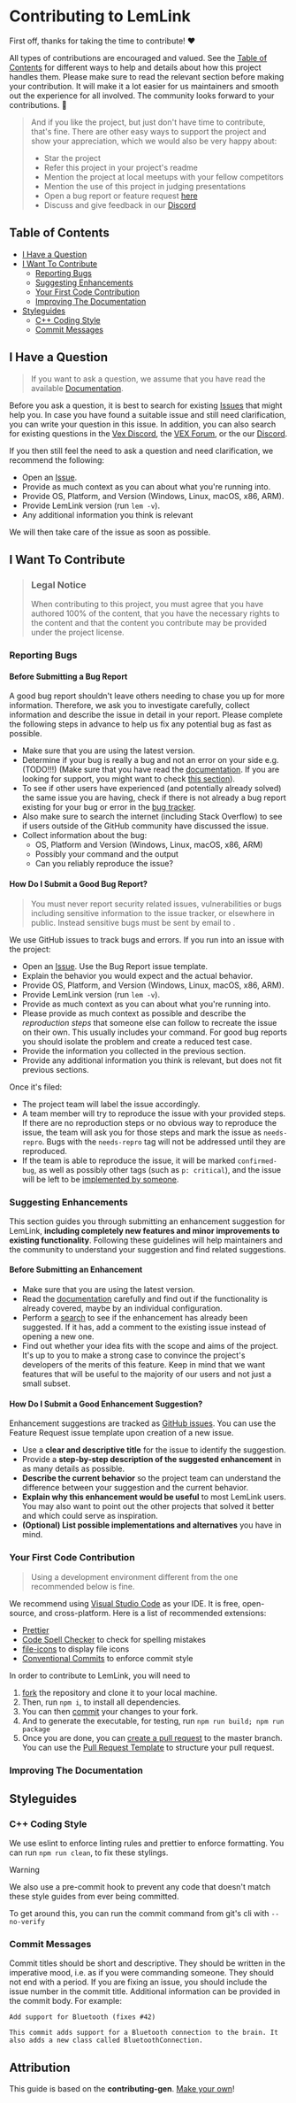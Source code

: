 <!-- omit in toc -->
# Contributing to LemLink

First off, thanks for taking the time to contribute! ❤️

All types of contributions are encouraged and valued. See the [Table of Contents](#table-of-contents) for different ways to help and details about how this project handles them. Please make sure to read the relevant section before making your contribution. It will make it a lot easier for us maintainers and smooth out the experience for all involved. The community looks forward to your contributions. 🎉

> And if you like the project, but just don't have time to contribute, that's fine. There are other easy ways to support the project and show your appreciation, which we would also be very happy about:
> - Star the project
> - Refer this project in your project's readme
> - Mention the project at local meetups with your fellow competitors
> - Mention the use of this project in judging presentations
> - Open a bug report or feature request [here](https://github.com/LemLib/LemLink/issues/new/choose)
> - Discuss and give feedback in our [Discord](https://discord.gg/pCHr7XZUTj)

<!-- omit in toc -->
## Table of Contents

- [I Have a Question](#i-have-a-question)
- [I Want To Contribute](#i-want-to-contribute)
  - [Reporting Bugs](#reporting-bugs)
  - [Suggesting Enhancements](#suggesting-enhancements)
  - [Your First Code Contribution](#your-first-code-contribution)
  - [Improving The Documentation](#improving-the-documentation)
- [Styleguides](#styleguides)
  - [C++ Coding Style](#c-coding-style)
  - [Commit Messages](#commit-messages)


## I Have a Question

> If you want to ask a question, we assume that you have read the available [Documentation](https://lemlib.github.io/LemLink/).

Before you ask a question, it is best to search for existing [Issues](https://github.com/LemLib/LemLink/issues) that might help you. In case you have found a suitable issue and still need clarification, you can write your question in this issue. In addition, you can also search for existing questions in the [Vex Discord](https://discord.gg/VUStG8p), the [VEX Forum](https://www.vexforum.com/), or the our [Discord](https://discord.gg/pCHr7XZUTj).


If you then still feel the need to ask a question and need clarification, we recommend the following:

- Open an [Issue](https://github.com/LemLib/LemLink/issues/new).
- Provide as much context as you can about what you're running into.
- Provide OS, Platform, and Version (Windows, Linux, macOS, x86, ARM).
- Provide LemLink version (run `lem -v`).
- Any additional information you think is relevant

We will then take care of the issue as soon as possible.

<!--
You might want to create a separate issue tag for questions and include it in this description. People should then tag their issues accordingly.

Depending on how large the project is, you may want to outsource the questioning, e.g. to Stack Overflow or Gitter. You may add additional contact and information possibilities:
- IRC
- Slack
- Gitter
- Stack Overflow tag
- Blog
- FAQ
- Roadmap
- E-Mail List
- Forum
-->

## I Want To Contribute

> ### Legal Notice <!-- omit in toc -->
> When contributing to this project, you must agree that you have authored 100% of the content, that you have the necessary rights to the content and that the content you contribute may be provided under the project license.

### Reporting Bugs

<!-- omit in toc -->
#### Before Submitting a Bug Report

A good bug report shouldn't leave others needing to chase you up for more information. Therefore, we ask you to investigate carefully, collect information and describe the issue in detail in your report. Please complete the following steps in advance to help us fix any potential bug as fast as possible.

- Make sure that you are using the latest version.
- Determine if your bug is really a bug and not an error on your side e.g. (TODO!!!) (Make sure that you have read the [documentation](https://lemlib.github.io/LemLink/). If you are looking for support, you might want to check [this section](#i-have-a-question)).
- To see if other users have experienced (and potentially already solved) the same issue you are having, check if there is not already a bug report existing for your bug or error in the [bug tracker](https://github.com/LemLib/LemLink/issues?q=label%3Abug).
- Also make sure to search the internet (including Stack Overflow) to see if users outside of the GitHub community have discussed the issue.
- Collect information about the bug:
  - OS, Platform and Version (Windows, Linux, macOS, x86, ARM)
  - Possibly your command and the output
  - Can you reliably reproduce the issue? 

<!-- omit in toc -->
#### How Do I Submit a Good Bug Report?

> You must never report security related issues, vulnerabilities or bugs including sensitive information to the issue tracker, or elsewhere in public. Instead sensitive bugs must be sent by email to .
<!-- You may add a PGP key to allow the messages to be sent encrypted as well. -->

We use GitHub issues to track bugs and errors. If you run into an issue with the project:

- Open an [Issue](https://github.com/LemLib/LemLink/issues/new). Use the Bug Report issue template.
- Explain the behavior you would expect and the actual behavior.
- Provide OS, Platform, and Version (Windows, Linux, macOS, x86, ARM).
- Provide LemLink version (run `lem -v`).
- Provide as much context as you can about what you're running into.
- Please provide as much context as possible and describe the *reproduction steps* that someone else can follow to recreate the issue on their own. This usually includes your command. For good bug reports you should isolate the problem and create a reduced test case.
- Provide the information you collected in the previous section.
- Provide any additional information you think is relevant, but does not fit previous sections.

Once it's filed:

- The project team will label the issue accordingly.
- A team member will try to reproduce the issue with your provided steps. If there are no reproduction steps or no obvious way to reproduce the issue, the team will ask you for those steps and mark the issue as `needs-repro`. Bugs with the `needs-repro` tag will not be addressed until they are reproduced.
- If the team is able to reproduce the issue, it will be marked `confirmed-bug`, as well as possibly other tags (such as `p: critical`), and the issue will be left to be [implemented by someone](#your-first-code-contribution).


### Suggesting Enhancements

This section guides you through submitting an enhancement suggestion for LemLink, **including completely new features and minor improvements to existing functionality**. Following these guidelines will help maintainers and the community to understand your suggestion and find related suggestions.

<!-- omit in toc -->
#### Before Submitting an Enhancement

- Make sure that you are using the latest version.
- Read the [documentation](https://lemlib.github.io/LemLink/) carefully and find out if the functionality is already covered, maybe by an individual configuration.
- Perform a [search](https://github.com/LemLib/LemLink/issues) to see if the enhancement has already been suggested. If it has, add a comment to the existing issue instead of opening a new one.
- Find out whether your idea fits with the scope and aims of the project. It's up to you to make a strong case to convince the project's developers of the merits of this feature. Keep in mind that we want features that will be useful to the majority of our users and not just a small subset.

<!-- omit in toc -->
#### How Do I Submit a Good Enhancement Suggestion?

Enhancement suggestions are tracked as [GitHub issues](https://github.com/LemLib/LemLink/issues). You can use the Feature Request issue template upon creation of a new issue.

- Use a **clear and descriptive title** for the issue to identify the suggestion.
- Provide a **step-by-step description of the suggested enhancement** in as many details as possible.
- **Describe the current behavior** so the project team can understand the difference between your suggestion and the current behavior.
- **Explain why this enhancement would be useful** to most LemLink users. You may also want to point out the other projects that solved it better and which could serve as inspiration.
- **(Optional) List possible implementations and alternatives** you have in mind.

<!-- You might want to create an issue template for enhancement suggestions that can be used as a guide and that defines the structure of the information to be included. If you do so, reference it here in the description. -->

### Your First Code Contribution

> Using a development environment different from the one recommended below is fine.

We recommend using [Visual Studio Code](https://code.visualstudio.com/) as your IDE. It is free, open-source, and cross-platform.
Here is a list of recommended extensions:
- [Prettier](https://marketplace.visualstudio.com/items?itemName=esbenp.prettier-vscode)
- [Code Spell Checker](https://marketplace.visualstudio.com/items?itemName=streetsidesoftware.code-spell-checker) to check for spelling mistakes
- [file-icons](https://marketplace.visualstudio.com/items?itemName=file-icons.file-icons) to display file icons
- [Conventional Commits](https://marketplace.visualstudio.com/items?itemName=vivaxy.vscode-conventional-commits) to enforce commit style

In order to contribute to LemLink, you will need to 
1. [fork](https://help.github.com/en/github/getting-started-with-github/fork-a-repo) the repository and clone it to your local machine. 
2. Then, run `npm i`, to install all dependencies.
3. You can then [commit](#commit-messages) your changes to your fork. 
4. And to generate the executable, for testing, run `npm run build; npm run package`
5. Once you are done, you can [create a pull request](https://help.github.com/en/github/collaborating-with-issues-and-pull-requests/creating-a-pull-request) to the master branch. You can use the [Pull Request Template](.github/PULL_REQUEST_TEMPLATE.md) to structure your pull request.



### Improving The Documentation
<!-- TODO
Updating, improving and correcting the documentation

-->

## Styleguides

### C++ Coding Style

We use eslint to enforce linting rules and prettier to enforce formatting. You can run `npm run clean`, to fix these stylings. 

> [!WARNING]
> We also use a pre-commit hook to prevent any code that doesn't match these style guides from ever being committed.
> 
> To get around this, you can run the commit command from git's cli with `--no-verify`

### Commit Messages
Commit titles should be short and descriptive. They should be written in the imperative mood, i.e. as if you were commanding someone. They should not end with a period. If you are fixing an issue, you should include the issue number in the commit title. Additional information can be provided in the commit body. For example:

```
Add support for Bluetooth (fixes #42)

This commit adds support for a Bluetooth connection to the brain. It also adds a new class called BluetoothConnection.
```

<!-- omit in toc -->
## Attribution
This guide is based on the **contributing-gen**. [Make your own](https://github.com/bttger/contributing-gen)!